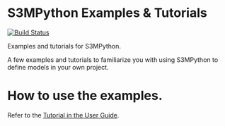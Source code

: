 # S3MPython Examples & Tutorials

[![Build Status](https://travis-ci.com/DataInsightsInc/S3MPython.svg?branch=master)](https://travis-ci.com/DataInsightsInc/S3MPython)

Examples and tutorials for S3MPython.

A few examples and tutorials to familiarize you with using S3MPython to define models in your own project.


# How to use the examples.

Refer to the [Tutorial in the User Guide](https://s3model.com/userguide/docs/Setup.html).

